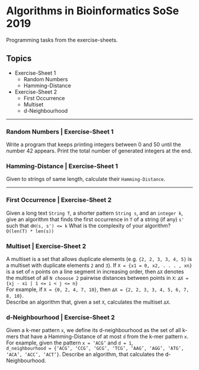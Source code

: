 #  Algorithms in Bioinformatics SoSe 2019
Programming tasks from the exercise-sheets.

##  Topics
* Exercise-Sheet 1
	* Random Numbers
	* Hamming-Distance
* Exercise-Sheet 2
	* First Occurrence
	* Multiset
	* d-Neighbourhood

---


###  Random Numbers | Exercise-Sheet 1
Write a program that keeps printing integers between 0 and 50 until the number 42 appears. 
Print the total number of generated integers at the end.

###  Hamming-Distance | Exercise-Sheet 1
Given to strings of same length, calculate their `Hamming-Distance`.

---

### First Occurrence | Exercise-Sheet 2
Given a long text `String T`, a shorter pattern `String s`, and an `integer k`, give an algorithm that finds the first occurrence in `T` of a string (if any) `s'` such that `dH(s, s') <= k` What is the complexity of your algorithm? `O(len(T) * len(s))`

### Multiset | Exercise-Sheet 2
A multiset is a set that allows duplicate elements (e.g. `{2, 2, 3, 3, 4, 5}` is a multiset with duplicate
elements `2` and `3`). If `X = {x1 = 0, x2, . . . , xn}` is a set of `n` points on a line segment in increasing
order, then `∆X` denotes the multiset of all `N chooose 2` pairwise distances between points in `X`: 
`∆X = {xj - xi | 1 <= i < j <= n}`<br>
For example, if `X = {0, 2, 4, 7, 10}`, then `∆X = {2, 2, 3, 3, 4, 5, 6, 7, 8, 10}`.<br>
Describe an algorithm that, given a set `X`, calculates the multiset `∆X`.

### d-Neighbourhood | Exercise-Sheet 2
Given a k-mer pattern `x`, we define its d-neighbourhood as the set of all k-mers that have a Hamming-Distance of at most `d` from the k-mer pattern `x`.<br>For example, given the pattern 
`x = ‘ACG’` and `d = 1`,<br>`d_neighbourhood = {‘ACG’, ‘CCG’, ‘GCG’, ‘TCG’, ‘AAG’, ‘AGG’, ‘ATG’, ‘ACA’, ‘ACC’, ‘ACT’}`. Describe an algorithm, that calculates the d-Neighbourhood.
